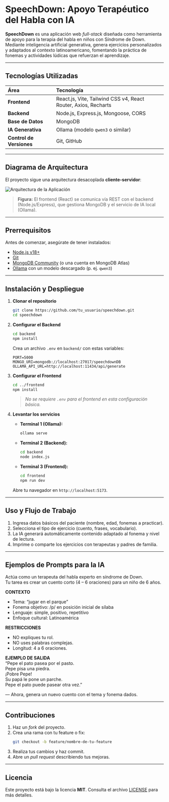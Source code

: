 # SpeechDown: Apoyo Terapéutico del Habla con IA

**SpeechDown** es una aplicación web *full-stack* diseñada como herramienta de apoyo para la terapia del habla en niños con Síndrome de Down. Mediante inteligencia artificial generativa, genera ejercicios personalizados y adaptados al contexto latinoamericano, fomentando la práctica de fonemas y actividades lúdicas que refuerzan el aprendizaje.

---

## Tecnologías Utilizadas

| Área                    | Tecnología                                                     |
| :---------------------- | :------------------------------------------------------------- |
| **Frontend**            | React.js, Vite, Tailwind CSS v4, React Router, Axios, Recharts |
| **Backend**             | Node.js, Express.js, Mongoose, CORS                            |
| **Base de Datos**       | MongoDB                                                        |
| **IA Generativa**       | Ollama (modelo `qwen3` o similar)                              |
| **Control de Versiones**| Git, GitHub                                                    |

---

## Diagrama de Arquitectura

El proyecto sigue una arquitectura desacoplada **cliente-servidor**:

![Arquitectura de la Aplicación](https://i.imgur.com/example.png)  
> **Figura:** El frontend (React) se comunica vía REST con el backend (Node.js/Express), que gestiona MongoDB y el servicio de IA local (Ollama).

---

## Prerrequisitos

Antes de comenzar, asegúrate de tener instalados:

- [Node.js v18+](https://nodejs.org/)  
- [Git](https://git-scm.com/)  
- [MongoDB Community](https://www.mongodb.com/try/download/community) (o una cuenta en MongoDB Atlas)  
- [Ollama](https://ollama.com/) con un modelo descargado (p. ej. `qwen3`)

---

## Instalación y Despliegue

1. **Clonar el repositorio**  
   ```bash
   git clone https://github.com/tu_usuario/speechdown.git
   cd speechdown
   ```

2. **Configurar el Backend**  
   ```bash
   cd backend
   npm install
   ```  
   Crea un archivo `.env` en `backend/` con estas variables:  
   ```env
   PORT=5000
   MONGO_URI=mongodb://localhost:27017/speechdownDB
   OLLAMA_API_URL=http://localhost:11434/api/generate
   ```

3. **Configurar el Frontend**  
   ```bash
   cd ../frontend
   npm install
   ```  
   > _No se requiere `.env` para el frontend en esta configuración básica._

4. **Levantar los servicios**  
   - **Terminal 1 (Ollama):**  
     ```bash
     ollama serve
     ```
   - **Terminal 2 (Backend):**  
     ```bash
     cd backend
     node index.js
     ```
   - **Terminal 3 (Frontend):**  
     ```bash
     cd frontend
     npm run dev
     ```  
   Abre tu navegador en `http://localhost:5173`.

---

## Uso y Flujo de Trabajo

1. Ingresa datos básicos del paciente (nombre, edad, fonemas a practicar).  
2. Selecciona el tipo de ejercicio (cuento, frases, vocabulario).  
3. La IA generará automáticamente contenido adaptado al fonema y nivel de lectura.  
4. Imprime o comparte los ejercicios con terapeutas y padres de familia.

---

## Ejemplos de Prompts para la IA

Actúa como un terapeuta del habla experto en síndrome de Down.  
Tu tarea es crear un cuento corto (4 – 6 oraciones) para un niño de 6 años.

**CONTEXTO**  
- Tema: “jugar en el parque”  
- Fonema objetivo: /p/ en posición inicial de sílaba  
- Lenguaje: simple, positivo, repetitivo  
- Enfoque cultural: Latinoamérica

**RESTRICCIONES**  
- NO expliques tu rol.  
- NO uses palabras complejas.  
- Longitud: 4 a 6 oraciones.

**EJEMPLO DE SALIDA**  
“Pepe el pato pasea por el pasto.  
Pepe pisa una piedra.  
¡Pobre Pepe!  
Su papá le pone un parche.  
Pepe el pato puede pasear otra vez.”

— Ahora, genera un nuevo cuento con el tema y fonema dados.

---

## Contribuciones

1. Haz un _fork_ del proyecto.  
2. Crea una rama con tu feature o fix:  
   ```bash
   git checkout -b feature/nombre-de-tu-feature
   ```  
3. Realiza tus cambios y haz commit.  
4. Abre un _pull request_ describiendo tus mejoras.

---

## Licencia

Este proyecto está bajo la licencia **MIT**. Consulta el archivo [LICENSE](./LICENSE) para más detalles.
